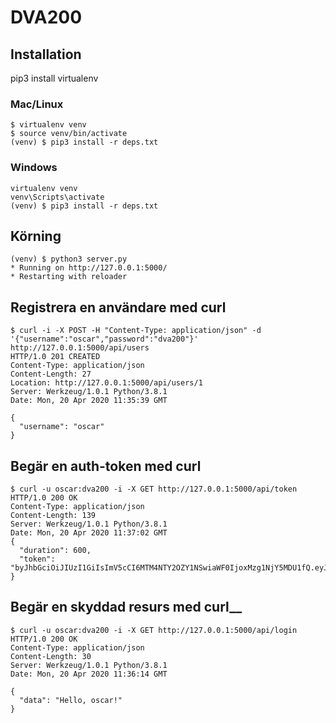 # DVA200

## Installation

pip3 install virtualenv

### Mac/Linux
```
$ virtualenv venv
$ source venv/bin/activate
(venv) $ pip3 install -r deps.txt
```

### Windows
```
virtualenv venv
venv\Scripts\activate
(venv) $ pip3 install -r deps.txt
```

## Körning
```
(venv) $ python3 server.py
* Running on http://127.0.0.1:5000/
* Restarting with reloader
```

## Registrera en användare med curl
```
$ curl -i -X POST -H "Content-Type: application/json" -d '{"username":"oscar","password":"dva200"}' http://127.0.0.1:5000/api/users
HTTP/1.0 201 CREATED
Content-Type: application/json
Content-Length: 27
Location: http://127.0.0.1:5000/api/users/1
Server: Werkzeug/1.0.1 Python/3.8.1
Date: Mon, 20 Apr 2020 11:35:39 GMT

{
  "username": "oscar"
}
```

## Begär en auth-token med curl
```
$ curl -u oscar:dva200 -i -X GET http://127.0.0.1:5000/api/token
HTTP/1.0 200 OK
Content-Type: application/json
Content-Length: 139
Server: Werkzeug/1.0.1 Python/3.8.1
Date: Mon, 20 Apr 2020 11:37:02 GMT
{
  "duration": 600,
  "token": "byJhbGciOiJIUzI1GiIsImV5cCI6MTM4NTY2OZY1NSwiaWF0IjoxMzg1NjY5MDU1fQ.eyJpZCI6MX0.XbOEFJkhjHJ5uRINh2JB1BPzXjSohKYDRT472wGOvjc"
}
```

## Begär en skyddad resurs med curl__
```
$ curl -u oscar:dva200 -i -X GET http://127.0.0.1:5000/api/login
HTTP/1.0 200 OK
Content-Type: application/json
Content-Length: 30
Server: Werkzeug/1.0.1 Python/3.8.1
Date: Mon, 20 Apr 2020 11:36:14 GMT

{
  "data": "Hello, oscar!"
}
```
